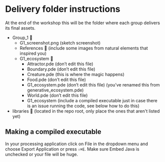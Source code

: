 # Delivery folder instructions

At the end of the workshop this will be the folder where each group delivers its final assets.


* Group_1 📂
  * G1_screenshot.png (sketch screenshot)
  * References 📂 (include some images from natural elements that inspired you)
  * G1_ecosystem 📂
    * Attractor.pde (don’t edit this file)
    * Boundary.pde (don’t edit this file)
    * Creature.pde (this is where the magic happens)
    * Food.pde (don’t edit this file)
    * G1_ecosystem.pde (don’t edit this file)
    (you’ve renamed this from generative_ecosystem.pde)
    * World.pde (don’t edit this file)
    * G1_ecosystem (include a compiled executable just in case there is an issue running the code, see below how to do this)
* libraries 📂 (located in the repo root, only place the ones that aren't listed yet)


## Making a compiled executable

In your processing application click on File in the dropdown menu and choose Export Application or press `⇪⌘E`. Make sure Embed Java is unchecked or your file will be huge.
